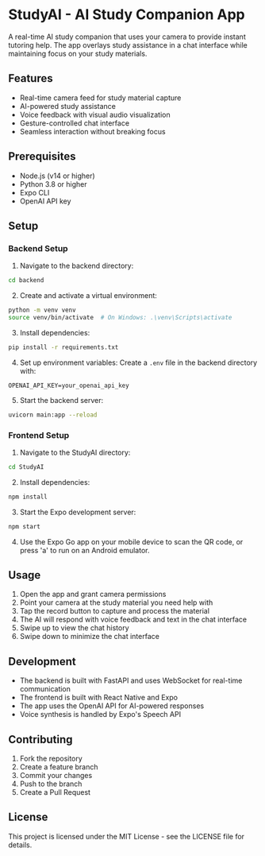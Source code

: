 # StudyAI - AI Study Companion App

A real-time AI study companion that uses your camera to provide instant tutoring help. The app overlays study assistance in a chat interface while maintaining focus on your study materials.

## Features

- Real-time camera feed for study material capture
- AI-powered study assistance
- Voice feedback with visual audio visualization
- Gesture-controlled chat interface
- Seamless interaction without breaking focus

## Prerequisites

- Node.js (v14 or higher)
- Python 3.8 or higher
- Expo CLI
- OpenAI API key

## Setup

### Backend Setup

1. Navigate to the backend directory:
```bash
cd backend
```

2. Create and activate a virtual environment:
```bash
python -m venv venv
source venv/bin/activate  # On Windows: .\venv\Scripts\activate
```

3. Install dependencies:
```bash
pip install -r requirements.txt
```

4. Set up environment variables:
Create a `.env` file in the backend directory with:
```
OPENAI_API_KEY=your_openai_api_key
```

5. Start the backend server:
```bash
uvicorn main:app --reload
```

### Frontend Setup

1. Navigate to the StudyAI directory:
```bash
cd StudyAI
```

2. Install dependencies:
```bash
npm install
```

3. Start the Expo development server:
```bash
npm start
```

4. Use the Expo Go app on your mobile device to scan the QR code, or press 'a' to run on an Android emulator.

## Usage

1. Open the app and grant camera permissions
2. Point your camera at the study material you need help with
3. Tap the record button to capture and process the material
4. The AI will respond with voice feedback and text in the chat interface
5. Swipe up to view the chat history
6. Swipe down to minimize the chat interface

## Development

- The backend is built with FastAPI and uses WebSocket for real-time communication
- The frontend is built with React Native and Expo
- The app uses the OpenAI API for AI-powered responses
- Voice synthesis is handled by Expo's Speech API

## Contributing

1. Fork the repository
2. Create a feature branch
3. Commit your changes
4. Push to the branch
5. Create a Pull Request

## License

This project is licensed under the MIT License - see the LICENSE file for details. 